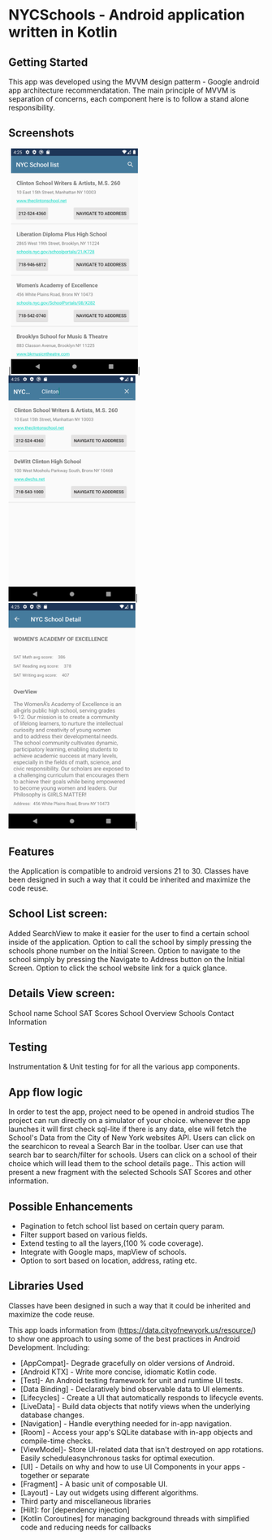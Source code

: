 # NYCSchools - Android application written in Kotlin

Getting Started
---------------
This app was developed using the MVVM design patterm - Google android app architecture recommendatation.
The main principle of MVVM is separation of concerns, each component here is to follow a stand alone responsibility.

Screenshots
-----------
|<img src="screenshots/landingPage.png" width="250"/>|
<img src="screenshots/searchView.png" width="250"/>|
<img src="screenshots/schoolDetails.png" width="250"/>|

Features
-----------
the Application is compatible to android versions 21 to 30.
Classes have been designed in such a way that it could be inherited and maximize the code reuse.

School List screen:
-----------
Added SearchView to make it easier for the user to find a certain school inside of the application.
Option to call the school by simply pressing the schools phone number on the Initial Screen.
Option to navigate to the school simply by pressing the Navigate to Address button on the Initial Screen.
Option to click the school website link for a quick glance.

Details View screen:
-----------
School name
School SAT Scores
School Overview
Schools Contact Information

Testing
--------
Instrumentation & Unit testing for for all the various app components.

App flow logic
-----------
In order to test the app, project need to be opened in android studios
The project  can run directly on a simulator of your choice.
whenever the app launches it will first check sql-lite if there is any data, else will fetch the School's Data from the City of New York websites API.
Users can click on the searchicon to reveal a Search Bar in the toolbar.
User can use that search bar to search/filter for schools.
Users can click on a school of their choice which will lead them to the school details page..
This action will present a new fragment with the selected Schools SAT Scores and other information.

Possible Enhancements
--------------

- Pagination to fetch school list based on certain query param.
- Filter support based on various fields.
- Extend testing to all the layers,(100 % code coverage).
- Integrate with Google maps, mapView of schools.
- Option to sort based on location, address, rating etc.

Libraries Used
--------------
Classes have been designed in such a way that it could be inherited and maximize the code reuse.

This app loads information from (https://data.cityofnewyork.us/resource/) to show one approach to using some of the best practices in Android Development.
Including:
  * [AppCompat]- Degrade gracefully on older versions of Android.
  * [Android KTX] - Write more concise, idiomatic Kotlin code.
  * [Test]- An Android testing framework for unit and runtime UI tests.
  * [Data Binding] - Declaratively bind observable data to UI elements.
  * [Lifecycles] - Create a UI that automatically responds to lifecycle events.
  * [LiveData] - Build data objects that notify views when the underlying database changes.
  * [Navigation] - Handle everything needed for in-app navigation.
  * [Room]  - Access your app's SQLite database with in-app objects and compile-time checks.
  * [ViewModel]- Store UI-related data that isn't destroyed on app rotations. Easily scheduleasynchronous tasks for optimal execution.
  * [UI] -  Details on why and how to use UI Components in your apps - together or separate
  * [Fragment] - A basic unit of composable UI.
  * [Layout] - Lay out widgets using different algorithms.
  * Third party and miscellaneous libraries
  * [Hilt]: for [dependency injection]
  * [Kotlin Coroutines] for managing background threads with simplified code and reducing needs for callbacks


